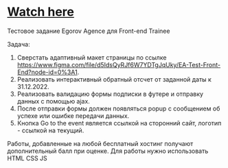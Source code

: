 # <a href="https://greenkrok.github.io/LeadAdvisors/"> Watch here </a>

Тестовое задание Egorov Agence для Front-end Trainee
 
Задача:
1. Сверстать адаптивный макет страницы по ссылке https://www.figma.com/file/d5IdsQyRJf6W7YDTgJqUky/EA-Test-Front-End?node-id=0%3A1.
2. Реализовать интерактивный обратный отсчет от заданной даты к 31.12.2022.
3. Реализовать валидацию формы подписки в футере и отправку данных с помощью ajax.
4. После отправки формы должен появляться popup с сообщением об успехе или ошибке передачи данных.
5. Кнопка Go to the event является ссылкой на сторонний сайт, логотип - ссылкой на текущий.

Работы, добавленные на любой бесплатный хостинг получают дополнительный балл при оценке. Для работы нужно использовать HTML CSS JS
